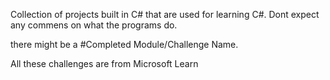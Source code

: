 Collection of projects built in C# that are used for learning C#.
Dont expect any commens on what the programs do.

there might be a #Completed Module/Challenge Name.

All these challenges are from Microsoft Learn
